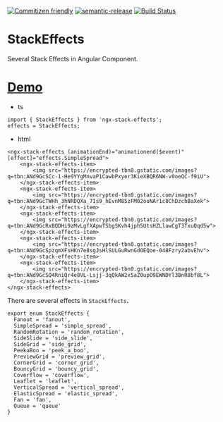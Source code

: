 [![Commitizen friendly](https://img.shields.io/badge/commitizen-friendly-brightgreen.svg)](http://commitizen.github.io/cz-cli/)
[![semantic-release](https://img.shields.io/badge/%20%20%F0%9F%93%A6%F0%9F%9A%80-semantic--release-e10079.svg)](https://github.com/semantic-release/semantic-release)
[![Build Status](https://travis-ci.com/lastch/stack-effects.svg?branch=master)](https://travis-ci.com/lastch/stack-effects)

# StackEffects

Several Stack Effects in Angular Component.

# [Demo](https://lastch.github.io/stack-effects/)

- ts
```
import { StackEffects } from 'ngx-stack-effects';
effects = StackEffects;
```

- html
```
<ngx-stack-effects (animationEnd)="animationend($event)" [effect]="effects.SimpleSpread">
    <ngx-stack-effects-item>
        <img src="https://encrypted-tbn0.gstatic.com/images?q=tbn:ANd9GcSCc-1-He9YYgMnvaP1CawbPxyer3KieXBQR6NW-v0oeQC-f9iU">
    </ngx-stack-effects-item>
    <ngx-stack-effects-item>
        <img src="https://encrypted-tbn0.gstatic.com/images?q=tbn:ANd9GcTWHh_3hNRDQXa_7Is9_hEvnM85zFM02ooNAr1c8ChDzchBaXek">
    </ngx-stack-effects-item>
    <ngx-stack-effects-item>
        <img src="https://encrypted-tbn0.gstatic.com/images?q=tbn:ANd9GcRxBQDHi9zMvLgfXApwTSbgSKvh4jph5UtsHZLlawCgT3TxuQqd5w">
    </ngx-stack-effects-item>
    <ngx-stack-effects-item>
        <img src="https://encrypted-tbn0.gstatic.com/images?q=tbn:ANd9GcSpzqmXFsHKn7e8sgJsHlSULGuRwnGdOEQoe-048Fzry2abvEhv">
    </ngx-stack-effects-item>
    <ngx-stack-effects-item>
        <img src="https://encrypted-tbn0.gstatic.com/images?q=tbn:ANd9GcSQ4RniQr4e8VL-Lsjj-3qQkAW2x5aZ0upO9EWNDYl3BnR8bf8L">
    </ngx-stack-effects-item>
</ngx-stack-effects>
```

There are several effects in `StackEffects`.
```
export enum StackEffects {
  Fanout = 'fanout',
  SimpleSpread = 'simple_spread',
  RandomRotation = 'random_rotation',
  SideSlide = 'side_slide',
  SideGrid = 'side_grid',
  PeekaBoo = 'peek_a_boo',
  PreviewGrid = 'preview_grid',
  CornerGrid = 'corner_grid',
  BouncyGrid = 'bouncy_grid',
  Coverflow = 'coverflow',
  Leaflet = 'leaflet',
  VerticalSpread = 'vertical_spread',
  ElasticSpread = 'elastic_spread',
  Fan = 'fan',
  Queue = 'queue'
}

```
